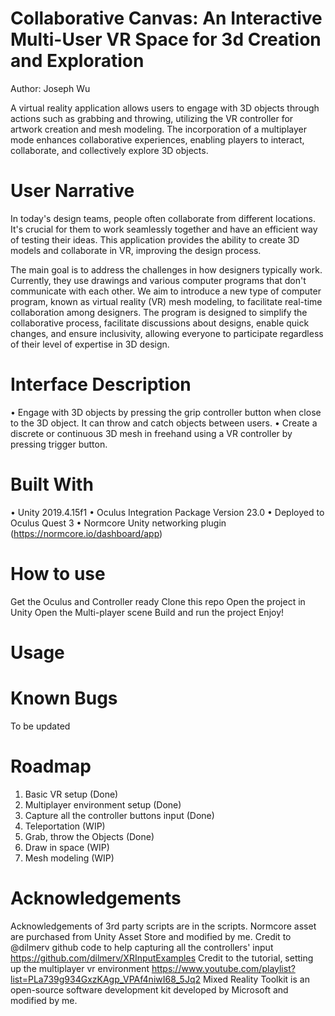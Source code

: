 # Collaborative Canvas: An Interactive Multi-User VR Space for 3d Creation and Exploration 
Author: Joseph Wu

A virtual reality application allows users to engage with 3D objects through actions such as grabbing and throwing, utilizing the VR controller for artwork creation and mesh modeling. The incorporation of a multiplayer mode enhances collaborative experiences, enabling players to interact, collaborate, and collectively explore 3D objects.

# User Narrative
In today's design teams, people often collaborate from different locations. It's crucial for them to work seamlessly together and have an efficient way of testing their ideas. This application provides the ability to create 3D models and collaborate in VR, improving the design process.

The main goal is to address the challenges in how designers typically work. Currently, they use drawings and various computer programs that don't communicate with each other. We aim to introduce a new type of computer program, known as virtual reality (VR) mesh modeling, to facilitate real-time collaboration among designers. The program is designed to simplify the collaborative process, facilitate discussions about designs, enable quick changes, and ensure inclusivity, allowing everyone to participate regardless of their level of expertise in 3D design.


# Interface Description
  •	Engage with 3D objects by pressing the grip controller button when close to the 3D object. It can throw and catch objects between users.
  •	Create a discrete or continuous 3D mesh in freehand using a VR controller by pressing trigger button.


# Built With
  •	Unity 2019.4.15f1
  •	Oculus Integration Package Version 23.0
  •	Deployed to Oculus Quest 3
  •	Normcore Unity networking plugin (https://normcore.io/dashboard/app)


# How to use
  Get the Oculus and Controller ready
  Clone this repo
  Open the project in Unity
  Open the Multi-player scene
  Build and run the project
  Enjoy!


# Usage


# Known Bugs
To be updated


# Roadmap
 1.	Basic VR setup (Done)
 2.	Multiplayer environment setup (Done)
 3.	Capture all the controller buttons input (Done)
 4.	Teleportation (WIP)
 5.	Grab, throw the Objects (Done)
 6.	Draw in space (WIP)
 7.	Mesh modeling (WIP)


# Acknowledgements
  Acknowledgements of 3rd party scripts are in the scripts. 
  Normcore asset are purchased from Unity Asset Store and modified by me. 
  Credit to @dilmerv github code to help capturing all the controllers' input https://github.com/dilmerv/XRInputExamples
  Credit to the tutorial, setting up the multiplayer vr environment https://www.youtube.com/playlist?list=PLa739g934GxzKAgp_VPAf4niwI68_5Jq2
  Mixed Reality Toolkit is an open-source software development kit developed by Microsoft and modified by me.

 
